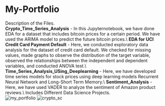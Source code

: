 # My-Portfolio
Description of the Files.\
**Crypto_Time_Series_Analysis** - In this Jupyternotebook, we have done EDA for a dataset that includes bitcoin prices for a certain period. We have used the ARIMA model to predict the future bitcoin prices.\ 
**EDA for UCI Credit Card Payment Default** - Here, we conducted exploratory data analysis for the dataset of credit card default. We checked for missing values, made graphs to observe the distribution of the target variable, observed the relationships between the independent and dependent variables, and conducted ANOVA test.\  
**Time_Series_Analysis_USing_Deeplearning** - Here, we have developed time series models for stock prices using deep learning models Recurrent Neural Network and Long-Short Term Memory.\ 
**Sentiment_Analysis** - Here, we have used VADER to analyze the sentiment of Amazon product reviews.\ 
Includes Different Data Science Projects.\
![my_portfolio](https://github.com/casper6020/My-Portfolio/assets/147402829/55981a50-1f6f-4c18-8fcf-c7ae108a1280)
![crypto_sc](https://github.com/casper6020/My-Portfolio/assets/147402829/b7ca532a-7fca-4b81-b207-b666f208c539)

